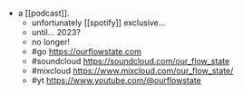 - a [[podcast]].
	- unfortunately [[spotify]] exclusive...
    - until... 2023?
    - no longer!
	- #go https://ourflowstate.com
  - #soundcloud https://soundcloud.com/our_flow_state
  - #mixcloud https://www.mixcloud.com/our_flow_state/
  - #yt https://www.youtube.com/@ourflowstate
